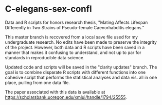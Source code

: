 # C-elegans-sex-confl
Data and R scripts for honors research thesis, "Mating Affects Lifespan Differently in Two Strains of Pseudo-female Caenorhabditis elegans."

This master branch is recovered from a local save file used for my undergraduate research. No edits have been made to preserve the integrity of the project. 
However, both data and R scripts have been saved in a manner that makes it confusing to understand, and not up to par for standards in reproducible data science.

Updated code and scripts will be saved in the "clarity updates" branch.
The goal is to combine disparate R scripts with different functions into one cohesive script that performs the statistical analyses and data vis. all in one place, pulling from one data file.

The paper associated with this data is available at https://scholarsbank.uoregon.edu/xmlui/handle/1794/25555.
